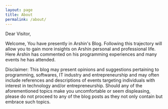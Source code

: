 ```yaml
---
layout: page
title: About
permalink: /about/
---
```


Dear Visitor,

Welcome, You have presently in Arshin's Blog. Following this trajectory will allow you to gain more insights on Arshin personal and professional life. Here Arshin has commented on his programming experiences and many events he has attended.

Disclaimer: This blog may present opinions and suggestions pertaining to programming, softwares, IT industry and entrepreneurship and may often include references and descriptions of events targeting individuals with interest in technology and/or entrepreneurship. Should any of the aforementioned topics make you uncomfortable or seem displeasing, please do not proceed to any of the blog posts as they not only contain but embrace such topics.
